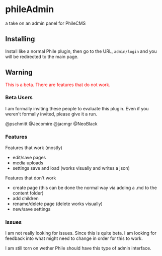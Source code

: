 phileAdmin
==========

a take on an admin panel for PhileCMS

## Installing

Install like a normal Phile plugin, then go to the URL, `admin/login` and you will be redirected to the main page.

## Warning

<p style="color: red">This is a beta. There are features that do not work.</p>

### Beta Users

I am formally inviting these people to evaluate this plugin. Even if you weren't formally invited, please give it a run.

@pschmitt
@Jecomire
@jacmgr
@NeoBlack

### Features

Features that work (mostly)

* edit/save pages
* media uploads
* settings save and load (works visually and writes a json)

Features that don't work

* create page (this can be done the normal way via adding a .md to the content folder)
* add children
* rename/delete page (delete works visually)
* new/save settings

### Issues

I am not really looking for issues. Since this is quite beta. I am looking for feedback into what might need to change in order for this to work.

I am still torn on wether Phile should have this type of admin interface.
